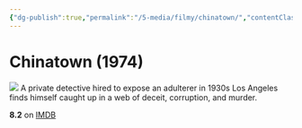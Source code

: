 ```yaml
---
{"dg-publish":true,"permalink":"/5-media/filmy/chinatown/","contentClasses":"movie","tags":["to-watch","фильм","#Drama","#Mystery","#Thriller"],"created":"2024-01-20T05:36:45.384+07:00","updated":"2024-01-20T05:55:02.190+07:00"}
---
```


# Chinatown (1974)
![](https://m.media-amazon.com/images/M/MV5BMjJkMDZhYzItZTFhMi00ZGI4LThlNTAtZDNlYmEwNjFkNDYzXkEyXkFqcGdeQXVyMjUzOTY1NTc@._V1_SX300.jpg)
A private detective hired to expose an adulterer in 1930s Los Angeles finds himself caught up in a web of deceit, corruption, and murder.

**8.2** on [IMDB](https://www.imdb.com/title/tt0071315)
